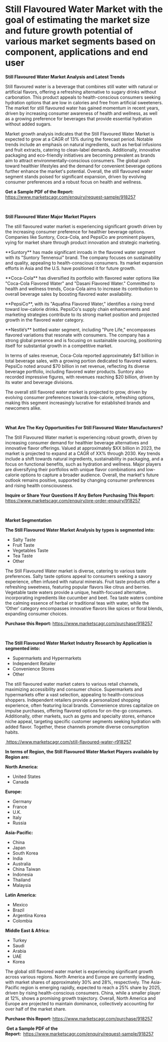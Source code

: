 <p><h1>Still Flavoured Water Market with the goal of estimating the market size and future growth potential of various market segments based on component, applications and end user</h1></p><p><strong>Still Flavoured Water Market Analysis and Latest Trends</strong></p>
<p><p>Still flavoured water is a beverage that combines still water with natural or artificial flavors, offering a refreshing alternative to sugary drinks without carbonation. This product appeals to health-conscious consumers seeking hydration options that are low in calories and free from artificial sweeteners. The market for still flavoured water has gained momentum in recent years, driven by increasing consumer awareness of health and wellness, as well as a growing preference for beverages that provide essential hydration without added sugars.</p><p>Market growth analysis indicates that the Still Flavoured Water Market is expected to grow at a CAGR of 13% during the forecast period. Notable trends include an emphasis on natural ingredients, such as herbal infusions and fruit extracts, catering to clean-label demands. Additionally, innovative packaging and eco-friendly initiatives are becoming prevalent as brands aim to attract environmentally-conscious consumers. The global push toward healthier lifestyles and the demand for convenient beverage options further enhance the market's potential. Overall, the still flavoured water segment stands poised for significant expansion, driven by evolving consumer preferences and a robust focus on health and wellness.</p></p>
<p><strong>Get a Sample PDF of the Report:&nbsp;</strong> <a href="https://www.marketscagr.com/enquiry/request-sample/918257?utm_campaign=2650&utm_medium=2&utm_source=Github&utm_content=ia&utm_term=17042025&utm_id=still-flavoured-water">https://www.marketscagr.com/enquiry/request-sample/918257</a></p>
<p>&nbsp;</p>
<p><strong>Still Flavoured Water Major Market Players</strong></p>
<p><p>The still flavoured water market is experiencing significant growth driven by the increasing consumer preference for healthier beverage options. Companies like Suntory, Coca-Cola, and PepsiCo are prominent players, vying for market share through product innovation and strategic marketing.</p><p>**Suntory** has made significant inroads in the flavored water segment with its "Suntory Tennensui" brand. The company focuses on sustainability and quality, appealing to health-conscious consumers. Its market expansion efforts in Asia and the U.S. have positioned it for future growth.</p><p>**Coca-Cola** has diversified its portfolio with flavored water options like "Coca-Cola Flavored Water" and "Dasani Flavored Water." Committed to health and wellness trends, Coca-Cola aims to increase its contribution to overall beverage sales by boosting flavored water availability.</p><p>**PepsiCo**, with its "Aquafina Flavored Water," identifies a rising trend toward low-calorie drinks. PepsiCo's supply chain enhancements and marketing strategies contribute to its strong market position and projected growth in the flavored water category.</p><p>**Nestlé’s** bottled water segment, including "Pure Life," encompasses flavored variations that resonate with consumers. The company has a strong global presence and is focusing on sustainable sourcing, positioning itself for substantial growth in a competitive market.</p><p>In terms of sales revenue, Coca-Cola reported approximately $41 billion in total beverage sales, with a growing portion dedicated to flavored waters. PepsiCo noted around $70 billion in net revenue, reflecting its diverse beverage portfolio, including flavored water products. Suntory also recorded impressive figures, with revenues reaching $20 billion, driven by its water and beverage divisions.</p><p>The overall still flavored water market is projected to grow, driven by evolving consumer preferences towards low-calorie, refreshing options, making this segment increasingly lucrative for established brands and newcomers alike.</p></p>
<p>&nbsp;</p>
<p><strong>What Are The Key Opportunities For Still Flavoured Water Manufacturers?</strong></p>
<p><p>The Still Flavoured Water market is experiencing robust growth, driven by increasing consumer demand for healthier beverage alternatives and innovative flavor offerings. Valued at approximately $XX billion in 2023, the market is projected to expand at a CAGR of XX% through 2030. Key trends include a shift towards natural ingredients, sustainability in packaging, and a focus on functional benefits, such as hydration and wellness. Major players are diversifying their portfolios with unique flavor combinations and low-calorie options to capture a broader audience. Overall, the market's future outlook remains positive, supported by changing consumer preferences and rising health consciousness.</p></p>
<p><strong>Inquire or Share Your Questions If Any Before Purchasing This Report:</strong> <a href="https://www.marketscagr.com/enquiry/pre-order-enquiry/918257?utm_campaign=2650&utm_medium=2&utm_source=Github&utm_content=ia&utm_term=17042025&utm_id=still-flavoured-water">https://www.marketscagr.com/enquiry/pre-order-enquiry/918257</a></p>
<p>&nbsp;</p>
<p><strong>Market Segmentation</strong></p>
<p><strong>The Still Flavoured Water Market Analysis by types is segmented into:</strong></p>
<p><ul><li>Salty Taste</li><li>Fruit Taste</li><li>Vegetables Taste</li><li>Tea Taste</li><li>Other</li></ul></p>
<p><p>The Still Flavoured Water market is diverse, catering to various taste preferences. Salty taste options appeal to consumers seeking a savory experience, often infused with natural minerals. Fruit taste products offer a refreshing sweetness, featuring popular flavors like citrus and berries. Vegetable taste waters provide a unique, health-focused alternative, incorporating ingredients like cucumber and beet. Tea taste waters combine the calming essence of herbal or traditional teas with water, while the ‘Other’ category encompasses innovative flavors like spices or floral blends, expanding consumer choices.</p></p>
<p><strong>Purchase this Report:&nbsp;</strong><a href="https://www.marketscagr.com/purchase/918257?utm_campaign=2650&utm_medium=2&utm_source=Github&utm_content=ia&utm_term=17042025&utm_id=still-flavoured-water">https://www.marketscagr.com/purchase/918257</a></p>
<p>&nbsp;</p>
<p><strong>The Still Flavoured Water Market Industry Research by Application is segmented into:</strong></p>
<p><ul><li>Supermarkets and Hypermarkets</li><li>Independent Retailer</li><li>Convenience Stores</li><li>Other</li></ul></p>
<p><p>The still flavoured water market caters to various retail channels, maximizing accessibility and consumer choice. Supermarkets and hypermarkets offer a vast selection, appealing to health-conscious shoppers. Independent retailers provide a personalized shopping experience, often featuring local brands. Convenience stores capitalize on impulse purchases, offering flavored options for on-the-go consumers. Additionally, other markets, such as gyms and specialty stores, enhance niche appeal, targeting specific customer segments seeking hydration with added flavor. Together, these channels promote diverse consumption habits.</p></p>
<p><a href="https://www.marketscagr.com/still-flavoured-water-r918257?utm_campaign=2650&utm_medium=2&utm_source=Github&utm_content=ia&utm_term=17042025&utm_id=still-flavoured-water">&nbsp;https://www.marketscagr.com/still-flavoured-water-r918257</a></p>
<p><strong>In terms of Region, the Still Flavoured Water Market Players available by Region are:</strong></p>
<p>
    <p> <strong> North America: </strong>
        <ul>
            <li>United States</li>
            <li>Canada</li>
        </ul>
        </p> 
    <p> <strong> Europe: </strong>
        <ul>
            <li>Germany</li>
            <li>France</li>
            <li>U.K.</li>
            <li>Italy</li>
            <li>Russia</li>
        </ul>
        </p> 
    <p> <strong> Asia-Pacific: </strong>
        <ul>
            <li>China</li>
            <li>Japan</li>
            <li>South Korea</li>
            <li>India</li>
            <li>Australia</li>
            <li>China Taiwan</li>
            <li>Indonesia</li>
            <li>Thailand</li>
            <li>Malaysia</li>
        </ul>
        </p> 
    <p> <strong> Latin America: </strong>
        <ul>
            <li>Mexico</li>
            <li>Brazil</li>
            <li>Argentina Korea</li>
            <li>Colombia</li>
        </ul>
        </p> 
    <p> <strong> Middle East & Africa: </strong>
        <ul>
            <li>Turkey</li>
            <li>Saudi</li>
            <li>Arabia</li>
            <li>UAE</li>
            <li>Korea</li>
        </ul>
    </p>
    </p>
<p><p>The global still flavored water market is experiencing significant growth across various regions. North America and Europe are currently leading, with market shares of approximately 30% and 28%, respectively. The Asia-Pacific region is emerging rapidly, expected to reach a 25% share by 2025, driven by rising health-conscious consumers. China, while a smaller player at 12%, shows a promising growth trajectory. Overall, North America and Europe are projected to maintain dominance, collectively accounting for over half of the market share.</p></p>
<p><strong>Purchase this Report: </strong><a href="https://www.marketscagr.com/purchase/918257?utm_campaign=2650&utm_medium=2&utm_source=Github&utm_content=ia&utm_term=17042025&utm_id=still-flavoured-water">https://www.marketscagr.com/purchase/918257</a></p>
<p>&nbsp;<strong>Get a Sample PDF of the Report:&nbsp;&nbsp;</strong><a href="https://www.marketscagr.com/enquiry/request-sample/918257?utm_campaign=2650&utm_medium=2&utm_source=Github&utm_content=ia&utm_term=17042025&utm_id=still-flavoured-water">https://www.marketscagr.com/enquiry/request-sample/918257</a></p>
<p><strong></strong></p>
<p><p></p><p></p><p></p></p>